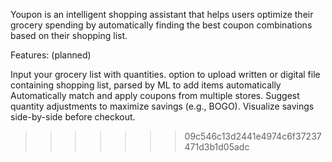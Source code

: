 Youpon is an intelligent shopping assistant that helps users optimize their grocery spending by automatically finding the best coupon combinations based on their shopping list.

Features: (planned)

Input your grocery list with quantities.
option to upload written or digital file containing shopping list, parsed by ML to add items automatically
Automatically match and apply coupons from multiple stores.
Suggest quantity adjustments to maximize savings (e.g., BOGO).
Visualize savings side-by-side before checkout.
>>>>>>> 09c546c13d2441e4974c6f37237471d3b1d05adc
